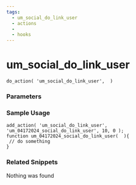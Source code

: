 ```yaml
---
tags: 
  - um_social_do_link_user
  - actions
  - 
  - hooks
---
```

# um\_social\_do\_link\_user

``` php:no-line-numbers
do_action( 'um_social_do_link_user',  )
```
<div class='hook-sep'></div>

### Parameters

<div class='hook-sep'></div>



### Sample Usage

``` php:no-line-numbers
add_action( 'um_social_do_link_user', 'um_04172024_social_do_link_user', 10, 0 );
function um_04172024_social_do_link_user(  ){
 // do something
}
```
<div class='hook-sep'></div>



### Related Snippets

Nothing was found

